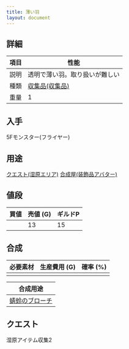 ```yaml
---
title: 薄い羽
layout: document
---
```

## 詳細


|項目|性能|
|---|---|
|説明|透明で薄い羽。取り扱いが難しい|
|種類|[収集品(収集品)](収集品(収集品))|
|重量|1|

## 入手

5Fモンスター(フライヤー)

## 用途

[クエスト(湿原エリア)](クエスト(湿原エリア))
[合成屋(装飾品アバター)](合成屋(装飾品アバター))

## 値段


|買値|売値 (G)|ギルドP|
|---|---|---|
||13|15|

## 合成


|必要素材|生産費用 (G)|確率 (%)|
|---|---|---|
||||


|合成用途|
|---|
|[蜻蛉のブローチ](蜻蛉のブローチ)|

## クエスト

湿原アイテム収集2